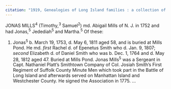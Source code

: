 ```yaml
---
citation: "1919, Genealogies of Long Island families : a collection of genealogies relating to the following Long Island families: Dickerson, Mitchill, Wickham, Carman, Raynor, Rushmore, Satterly, Hawkins, Arthur Smith, Mills, Howard, Lush, Greene, Compiled by Charles J. Werner, Mainly From Records Left By Benjamin F. Thompson, Historian of Long Island, p110, Logan Utah FamilySearch Library, familysearch.org. Partial transcription."
---
```

JONAS MILLS<sup>4</sup> (Timothy,<sup>3</sup> Samuel<sup>2</sup>) md. Abigail Mills of N. J. in 1752 and had Jonas,<sup>5</sup> Jedediah<sup>5</sup> and Martha.<sup>5</sup> Of these:

1. Jonas<sup>5</sup> b. March 19, 1753, d. May 6, 1811 aged 58, and is buried at Mills Pond. He md. *first* Rachel d. of Epenetus Smith who d. Jan. 9, 1807; *second* Elizabeth d. of Daniel Smith who was b. Dec. 1, 1764 and d. May 28, 1812 aged 47. Buried at Mills Pond. Jonas Mills<sup>5</sup> was a Sergeant in Capt. Nathaniel Platt’s Smithtown Company of Col. Josiah Smith’s First Regiment of Suffolk County Minute Men which took part in the Battle of Long Island and afterwards served on Manhattan Island and Westchester County. He signed the Association in 1775. ...

